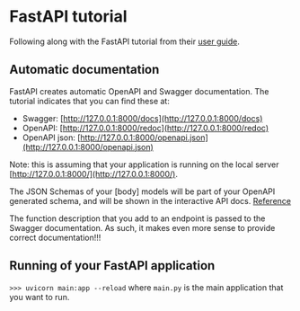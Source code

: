 # FastAPI  tutorial
Following along with the FastAPI tutorial from their [user guide](https://fastapi.tiangolo.com/tutorial/).

## Automatic documentation
FastAPI creates automatic OpenAPI and Swagger documentation.  The tutorial indicates that you can find these at:
- Swagger: [http://127.0.0.1:8000/docs](http://127.0.0.1:8000/docs)
- OpenAPI: [http://127.0.0.1:8000/redoc](http://127.0.0.1:8000/redoc)
- OpenAPI json: [http://127.0.0.1:8000/openapi.json](http://127.0.0.1:8000/openapi.json)

Note: this is assuming that your application is running on the local server [http://127.0.0.1:8000/](http://127.0.0.1:8000/).

The JSON Schemas of your [body] models will be part of your OpenAPI generated schema, and will be shown in the interactive API docs.  [Reference](https://fastapi.tiangolo.com/tutorial/body/#automatic-docs)

The function description that you add to an endpoint is passed to the Swagger documentation.  As such, it makes even more sense to provide correct documentation!!!

## Running of your FastAPI application
`>>> uvicorn main:app --reload`
where `main.py` is the main application that you want to run.